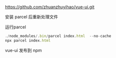https://github.com/zhuanzhuyihao/vue-ui.git


安装 parcel 后重新处理文件

运行parcel
```js
./node_modules/.bin/parcel index.html  --no-cache
npx parcel index.html
```
vue-ui 发布到 npm